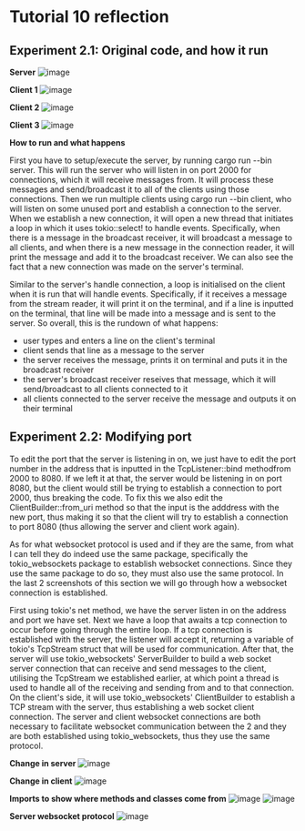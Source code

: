 # Tutorial 10 reflection

## Experiment 2.1: Original code, and how it run

**Server**
![image](https://github.com/Sirered/adprog-tutorial10-chatasync/assets/126568984/38cc1f40-ae78-4c72-82ed-46ee46959e3f)

**Client 1**
![image](https://github.com/Sirered/adprog-tutorial10-chatasync/assets/126568984/867d1c46-662c-43db-a244-c031d82c0f5e)

**Client 2**
![image](https://github.com/Sirered/adprog-tutorial10-chatasync/assets/126568984/6dbe876f-ab4e-4c5d-b849-90fc03acc7da)

**Client 3**
![image](https://github.com/Sirered/adprog-tutorial10-chatasync/assets/126568984/7cb5221b-cda2-4fc4-92da-3878cb67e7c4)

**How to run and what happens**

First you have to setup/execute the server, by running cargo run --bin server. This will run the server who will listen in on port 2000 for connections, which it will receive messages from. It will process these messages and send/broadcast it to all of the clients using those connections. Then we run multiple clients using cargo run --bin client, who will listen on some unused port and establish a connection to the server. When we establish a new connection, it will open a new thread that initiates a loop in which it uses tokio::select! to handle events. Specifically, when there is a message in the broadcast receiver, it will broadcast a message to all clients, and when there is a new message in the connection reader, it will print the message and add it to the broadcast receiver. We can also see the fact that a new connection was made on the server's terminal.  

Similar to the server's handle connection, a loop is initialised on the client when it is run that will handle events. Specifically, if it receives a message from the stream reader, it will print it on the terminal, and if a line is inputted on the terminal, that line will be made into a message and is sent to the server. So overall, this is the rundown of what happens:

* user types and enters a line on the client's terminal
* client sends that line as a message to the server
* the server receives the message, prints it on terminal and puts it in the broadcast receiver
* the server's broadcast receiver reseives that message, which it will send/broadcast to all clients connected to it
* all clients connected to the server receive the message and outputs it on their terminal

## Experiment 2.2: Modifying port

To edit the port that the server is listening in on, we just have to edit the port number in the address that is inputted in the TcpListener::bind methodfrom 2000 to 8080. If we left it at that, the server would be listening in on port 8080, but the client would still be trying to establish a connection to port 2000, thus breaking the code. To fix this we also edit the ClientBuilder::from_uri method so that the input is the adddress with the new port, thus making it so that the client will try to establish a connection to port 8080 (thus allowing the server and client work again). 

As for what websocket protocol is used and if they are the same, from what I can tell they do indeed use the same package, specifically the tokio_websockets package to establish websocket connections. Since they use the same package to do so, they must also use the same protocol. In the last 2 screenshots of this section we will go through how a websocket connection is established.

First using tokio's net method, we have the server listen in on the address and port we have set. Next we have a loop that awaits a tcp connection to occur before going through the entire loop. If a tcp connection is established with the server, the listener will accept it, returning a variable of tokio's TcpStream struct that will be used for communication. After that, the server will use tokio_websockets' ServerBuilder to build a web socket server connection that can receive and send messages to the client, utilising the TcpStream we established earlier, at which point a thread is used to handle all of the receiving and sending from and to that connection. On the client's side, it will use tokio_websockets' ClientBuilder to establish a TCP stream with the server, thus establishing a web socket client connection. The server and client websocket connections are both necessary to facilitate websocket communication between the 2 and they are both established using tokio_websockets, thus they use the same protocol.

**Change in server**
![image](https://github.com/Sirered/adprog-tutorial10-chatasync/assets/126568984/b7010d93-9dce-471b-87b6-33feba688408)

**Change in client**
![image](https://github.com/Sirered/adprog-tutorial10-chatasync/assets/126568984/772583cd-52f2-47bf-bda7-728e11a7b872)

**Imports to show where methods and classes come from**
![image](https://github.com/Sirered/adprog-tutorial10-chatasync/assets/126568984/c30bc7f4-87c3-44b1-8b5d-52ade13654ec)
![image](https://github.com/Sirered/adprog-tutorial10-chatasync/assets/126568984/83e2bb8c-fc18-4c34-b59b-2d9da86b1155)

**Server websocket protocol**
![image](https://github.com/Sirered/adprog-tutorial10-chatasync/assets/126568984/3356c8ed-a684-436b-978c-ba8623c52796)
